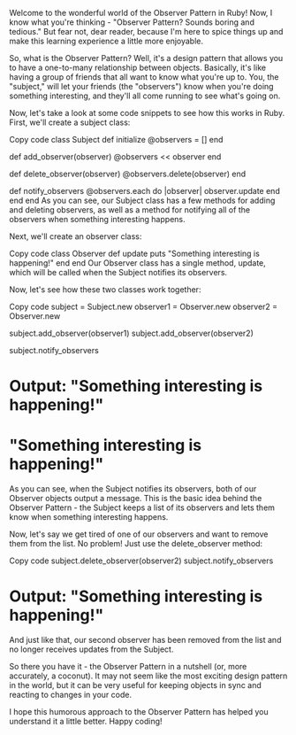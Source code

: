 Welcome to the wonderful world of the Observer Pattern in Ruby! Now, I know what you're thinking - "Observer Pattern? Sounds boring and tedious." But fear not, dear reader, because I'm here to spice things up and make this learning experience a little more enjoyable.

So, what is the Observer Pattern? Well, it's a design pattern that allows you to have a one-to-many relationship between objects. Basically, it's like having a group of friends that all want to know what you're up to. You, the "subject," will let your friends (the "observers") know when you're doing something interesting, and they'll all come running to see what's going on.

Now, let's take a look at some code snippets to see how this works in Ruby. First, we'll create a subject class:

Copy code
class Subject
  def initialize
    @observers = []
  end

  def add_observer(observer)
    @observers << observer
  end

  def delete_observer(observer)
    @observers.delete(observer)
  end

  def notify_observers
    @observers.each do |observer|
      observer.update
    end
  end
end
As you can see, our Subject class has a few methods for adding and deleting observers, as well as a method for notifying all of the observers when something interesting happens.

Next, we'll create an observer class:

Copy code
class Observer
  def update
    puts "Something interesting is happening!"
  end
end
Our Observer class has a single method, update, which will be called when the Subject notifies its observers.

Now, let's see how these two classes work together:

Copy code
subject = Subject.new
observer1 = Observer.new
observer2 = Observer.new

subject.add_observer(observer1)
subject.add_observer(observer2)

subject.notify_observers
# Output: "Something interesting is happening!"
#         "Something interesting is happening!"
As you can see, when the Subject notifies its observers, both of our Observer objects output a message. This is the basic idea behind the Observer Pattern - the Subject keeps a list of its observers and lets them know when something interesting happens.

Now, let's say we get tired of one of our observers and want to remove them from the list. No problem! Just use the delete_observer method:

Copy code
subject.delete_observer(observer2)
subject.notify_observers
# Output: "Something interesting is happening!"
And just like that, our second observer has been removed from the list and no longer receives updates from the Subject.

So there you have it - the Observer Pattern in a nutshell (or, more accurately, a coconut). It may not seem like the most exciting design pattern in the world, but it can be very useful for keeping objects in sync and reacting to changes in your code.

I hope this humorous approach to the Observer Pattern has helped you understand it a little better. Happy coding!
